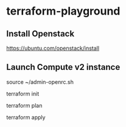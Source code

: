 # terraform-playground

## Install Openstack

https://ubuntu.com/openstack/install

## Launch Compute v2 instance
source ~/admin-openrc.sh 

terraform init

terraform plan

terraform apply